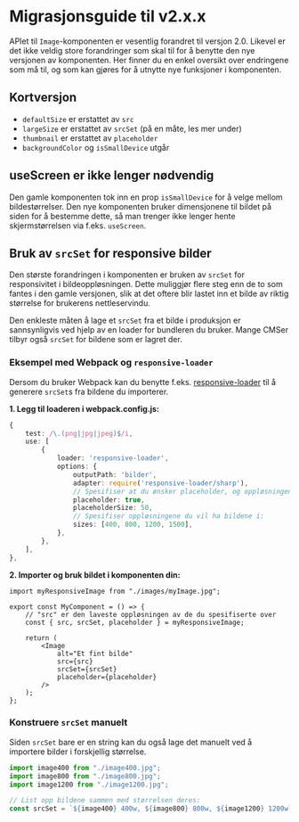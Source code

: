 # Migrasjonsguide til v2.x.x

APIet til `Image`-komponenten er vesentlig forandret til versjon 2.0. Likevel er det ikke veldig store forandringer som skal til for å benytte den nye versjonen av komponenten. Her finner du en enkel oversikt over endringene som må til, og som kan gjøres for å utnytte nye funksjoner i komponenten.

## Kortversjon

-   `defaultSize` er erstattet av `src`
-   `largeSize` er erstattet av `srcSet` (på en måte, les mer under)
-   `thumbnail` er erstattet av `placeholder`
-   `backgroundColor` og `isSmallDevice` utgår

## useScreen er ikke lenger nødvendig

Den gamle komponenten tok inn en prop `isSmallDevice` for å velge mellom bildestørrelser. Den nye komponenten bruker dimensjonene til bildet på siden for å bestemme dette, så man trenger ikke lenger hente skjermstørrelsen via f.eks. `useScreen`.

## Bruk av `srcSet` for responsive bilder

Den største forandringen i komponenten er bruken av `srcSet` for responsivitet i bildeoppløsningen. Dette muliggjør flere steg enn de to som fantes i den gamle versjonen, slik at det oftere blir lastet inn et bilde av riktig størrelse for brukerens nettleservindu.

Den enkleste måten å lage et `srcSet` fra et bilde i produksjon er sannsynligvis ved hjelp av en loader for bundleren du bruker. Mange CMSer tilbyr også `srcSet` for bildene som er lagret der.

### Eksempel med Webpack og `responsive-loader`

Dersom du bruker Webpack kan du benytte f.eks. [responsive-loader](https://github.com/dazuaz/responsive-loader) til å generere `srcSet`s fra bildene du importerer.

**1. Legg til loaderen i webpack.config.js:**

```ts
{
    test: /\.(png|jpg|jpeg)$/i,
    use: [
        {
            loader: 'responsive-loader',
            options: {
                outputPath: 'bilder',
                adapter: require('responsive-loader/sharp'),
                // Spesifiser at du ønsker placeholder, og oppløsningen:
                placeholder: true,
                placeholderSize: 50,
                // Spesifiser oppløsningene du vil ha bildene i:
                sizes: [400, 800, 1200, 1500],
            },
        },
    ],
},
```

**2. Importer og bruk bildet i komponenten din:**

```tsx
import myResponsiveImage from "./images/myImage.jpg";

export const MyComponent = () => {
    // "src" er den laveste oppløsningen av de du spesifiserte over
    const { src, srcSet, placeholder } = myResponsiveImage;

    return (
        <Image
            alt="Et fint bilde"
            src={src}
            srcSet={srcSet}
            placeholder={placeholder}
        />
    );
};
```

### Konstruere `srcSet` manuelt

Siden `srcSet` bare er en string kan du også lage det manuelt ved å importere bilder i forskjellig størrelse.

```ts
import image400 from "./image400.jpg";
import image800 from "./image800.jpg";
import image1200 from "./image1200.jpg";

// List opp bildene sammen med størrelsen deres:
const srcSet = `${image400} 400w, ${image800} 800w, ${image1200} 1200w`;
```
